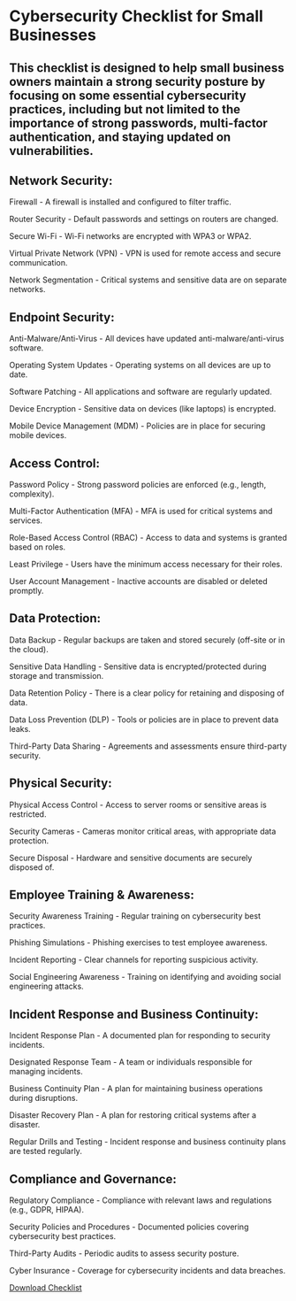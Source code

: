 # Cybersecurity Checklist for Small Businesses

## This checklist is designed to help small business owners maintain a strong security posture by focusing on some essential cybersecurity practices, including but not limited to the importance of strong passwords, multi-factor authentication, and staying updated on vulnerabilities.


## Network Security:

Firewall - A firewall is installed and configured to filter traffic.

Router Security - Default passwords and settings on routers are changed.

Secure Wi-Fi - Wi-Fi networks are encrypted with WPA3 or WPA2.

Virtual Private Network (VPN) - VPN is used for remote access and secure communication.

Network Segmentation - Critical systems and sensitive data are on separate networks.


## Endpoint Security:

Anti-Malware/Anti-Virus - All devices have updated anti-malware/anti-virus software.

Operating System Updates - Operating systems on all devices are up to date.

Software Patching - All applications and software are regularly updated.

Device Encryption - Sensitive data on devices (like laptops) is encrypted.

Mobile Device Management (MDM) - Policies are in place for securing mobile devices.


## Access Control:

Password Policy - Strong password policies are enforced (e.g., length, complexity).

Multi-Factor Authentication (MFA) - MFA is used for critical systems and services.

Role-Based Access Control (RBAC) - Access to data and systems is granted based on roles.

Least Privilege - Users have the minimum access necessary for their roles.

User Account Management - Inactive accounts are disabled or deleted promptly.


## Data Protection:

Data Backup - Regular backups are taken and stored securely (off-site or in the cloud).

Sensitive Data Handling - Sensitive data is encrypted/protected during storage and transmission.

Data Retention Policy - There is a clear policy for retaining and disposing of data.

Data Loss Prevention (DLP) - Tools or policies are in place to prevent data leaks.

Third-Party Data Sharing - Agreements and assessments ensure third-party security.


## Physical Security:

Physical Access Control - Access to server rooms or sensitive areas is restricted.

Security Cameras - Cameras monitor critical areas, with appropriate data protection.

Secure Disposal - Hardware and sensitive documents are securely disposed of.


## Employee Training & Awareness:

Security Awareness Training - Regular training on cybersecurity best practices.

Phishing Simulations - Phishing exercises to test employee awareness.

Incident Reporting - Clear channels for reporting suspicious activity.

Social Engineering Awareness - Training on identifying and avoiding social engineering attacks.


## Incident Response and Business Continuity:

Incident Response Plan - A documented plan for responding to security incidents.

Designated Response Team - A team or individuals responsible for managing incidents.

Business Continuity Plan - A plan for maintaining business operations during disruptions.

Disaster Recovery Plan - A plan for restoring critical systems after a disaster.

Regular Drills and Testing - Incident response and business continuity plans are tested regularly.


## Compliance and Governance:

Regulatory Compliance - Compliance with relevant laws and regulations (e.g., GDPR, HIPAA).

Security Policies and Procedures - Documented policies covering cybersecurity best practices.

Third-Party Audits - Periodic audits to assess security posture.

Cyber Insurance - Coverage for cybersecurity incidents and data breaches.

[Download Checklist](Cybersecurity-Checklist-for-Small-Businesses.pdf)
